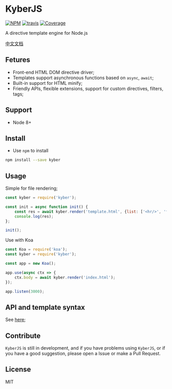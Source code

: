# KyberJS

[![NPM][npm-version-image]][npm-version-url]
[![travis][travis-image]][travis-url]
[![Coverage][coveralls-image]][coveralls-url]

A directive template engine for Node.js

[中文文档](./README_zh-CN.md)

## Fetures

- Front-end HTML DOM directive driver;
- Templates support asynchronous functions based on `async`, `await`;
- Built-in support for HTML minify;
- Friendly APIs, flexible extensions, support for custom directives, filters, tags;

## Support

- Node 8+

## Install

- Use `npm` to install

```bash
npm install --save kyber
```

## Usage

Simple for file rendering;

```javascript
const kyber = require('kyber');

const init = async function init() {
    const res = await kyber.render('template.html', {list: ['<hr/>', 'foo', 'bar'], title: 'Hello Kyber'});
    console.log(res);
};

init();
```

Use with Koa

```javascript
const Koa = require('koa');
const kyber = require('kyber');

const app = new Koa();

app.use(async ctx => {
    ctx.body = await kyber.render('index.html');
});

app.listen(3000);
```

## API and template syntax

See [here](./document.md);

## Contribute

`KyberJS` is still in development, and if you have problems using `KyberJS`, or if you have a good suggestion, please open a Issue or make a Pull Request.

## License

MIT

[npm-version-image]: https://img.shields.io/npm/v/kyber.svg?style=flat-square
[npm-version-url]: https://www.npmjs.com/package/kyber
[coveralls-image]: https://img.shields.io/coveralls/kyberjs/kyber.svg?style=flat-square
[coveralls-url]: https://coveralls.io/github/kyberjs/kyber?branch=master
[travis-image]: https://img.shields.io/travis/kyberjs/kyber/master.svg?style=flat-square
[travis-url]: https://travis-ci.org/kyberjs/kyber
